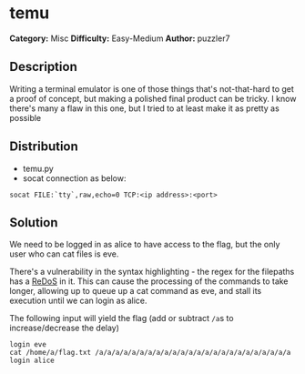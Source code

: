 # temu
**Category:** Misc
**Difficulty:** Easy-Medium
**Author:** puzzler7

## Description

Writing a terminal emulator is one of those things that's not-that-hard to get a proof of concept, but making a polished final product can be tricky. I know there's many a flaw in this one, but I tried to at least make it as pretty as possible

## Distribution

- temu.py
- socat connection as below:

```
socat FILE:`tty`,raw,echo=0 TCP:<ip address>:<port>
```

## Solution

We need to be logged in as alice to have access to the flag, but the only user who can cat files is eve.

There's a vulnerability in the syntax highlighting - the regex for the filepaths has a [ReDoS](https://www.regular-expressions.info/redos.html) in it. This can cause the processing of the commands to take longer, allowing up to queue up a cat command as eve, and stall its execution until we can login as alice.

The following input will yield the flag (add or subtract `/a`s to increase/decrease the delay)

```
login eve
cat /home/a/flag.txt /a/a/a/a/a/a/a/a/a/a/a/a/a/a/a/a/a/a/a/a/a/a/a/a
login alice
```

